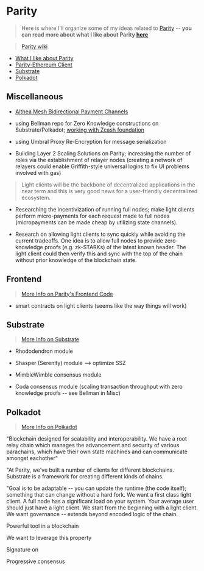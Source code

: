 # Parity
> Here is where I'll organize some of my ideas related to [Parity](https://parity.io) -- **you can read more about what I like about Parity [here](./<3.md)**

> [Parity wiki](https://wiki.parity.io/)

* [What I like about Parity](./<3.md)
* [Parity-Ethereum Client](./client.md)
* [Substrate](./substrate.md)
* [Polkadot](./polkadot.md)

## Miscellaneous

* [Althea Mesh Bidirectional Payment Channels](https://github.com/althea-mesh/guac_rs)

* using Bellman repo for Zero Knowledge constructions on Substrate/Polkadot; [working with Zcash foundation](https://www.parity.io/parity-teams-up-with-zcash-foundation-for-parity-zcash-client/)

* using Umbral Proxy Re-Encryption for message serialization

* Building Layer 2 Scaling Solutions on Parity; increasing the number of roles via the establishment of relayer nodes (creating a network of relayers could enable Griffith-style universal logins to fix UI problems involved with gas)

> Light clients will be the backbone of decentralized applications in the near term and this is very good news for a user-friendly decentralized ecosystem.

* Researching the incentivization of running full nodes; make light clients perform micro-payments for each request made to full nodes (micropayments can be made cheap by utilizing state channels).

* Research on allowing light clients to sync quickly while avoiding the current tradeoffs. One idea is to allow full nodes to provide zero-knowledge proofs (e.g. zk-STARKs) of the latest known header. The light client could then verify this and sync with the top of the chain without prior knowledge of the blockchain state.

## Frontend
> [More Info on Parity's Frontend Code](./frontend.md)

* smart contracts on light clients (seems like the way things will work)

## Substrate
> [More Info on Substrate](./substrate.md)

* Rhododendron module

* Shasper (Serenity) module --> optimize SSZ

* MimbleWimble consensus module
* Coda consensus module (scaling transaction throughput with zero knowledge proofs -- see Bellman in Misc)

## Polkadot
> [More Info on Polkadot](./polkadot.md)

"Blockchain designed for scalability and interoperability. We have a root relay chain which manages the advancement and security of various parachains, which have their own state machines and can communicate amongst eachother"

"At Parity, we've built a number of clients for different blockchains. Substrate is a framework for creating different kinds of chains.

"Goal is to be adaptable -- you can update the runtime (the code itself); something that can change without a hard fork. We want a first class light client. A full node has a significant load on your system. Your average user should just have a light client. We start from the beginning with a light client. We want governance -- extends beyond encoded logic of the chain. 

Powerful tool in a blockchain

We want to leverage this property

Signature on 

Progressive consensus